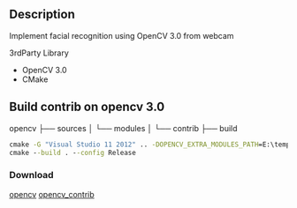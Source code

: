 ## Description

Implement facial recognition using OpenCV 3.0 from webcam

3rdParty Library
* OpenCV 3.0
* CMake



## Build contrib on opencv 3.0

opencv
├── sources
│   └── modules
│		└── contrib
├── build

```bat
cmake -G "Visual Studio 11 2012" .. -DOPENCV_EXTRA_MODULES_PATH=E:\temp\opencv\sources\modules\contrib\modules E:\temp\opencv\sources
cmake --build . --config Release
```

### Download
[opencv](https://github.com/Itseez/opencv)
[opencv_contrib](https://github.com/Itseez/opencv_contrib)